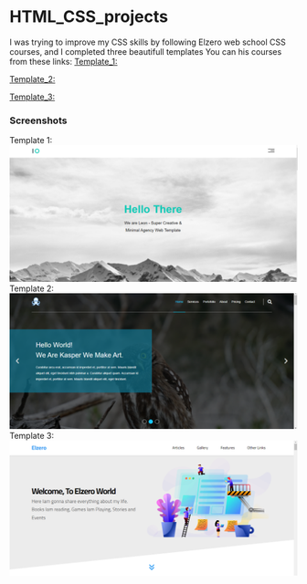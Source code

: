 # HTML_CSS_projects
I was trying to improve my CSS skills by following Elzero web school CSS courses, and I completed three beautifull templates
You can his courses from these links:
[Template_1: ](https://www.youtube.com/playlist?list=PLDoPjvoNmBAzHSjcR-HnW9tnxyuye8KbF)

[Template_2: ](https://www.youtube.com/playlist?list=PLDoPjvoNmBAy1l-2A21ng3gxEyocruT0t)

[Template_3: ](https://www.youtube.com/playlist?list=PLDoPjvoNmBAxuCSp2_-9LurPqRVwketnc)


### Screenshots
Template 1:
![template_1](https://github.com/AbdAlghaniAlbiek/HTML_CSS_projects/blob/main/snapshots/template_1.png)
Template 2:
![template_2](https://github.com/AbdAlghaniAlbiek/HTML_CSS_projects/blob/main/snapshots/template_2.png)
Template 3:
![template_3](https://github.com/AbdAlghaniAlbiek/HTML_CSS_projects/blob/main/snapshots/template_3.png)
